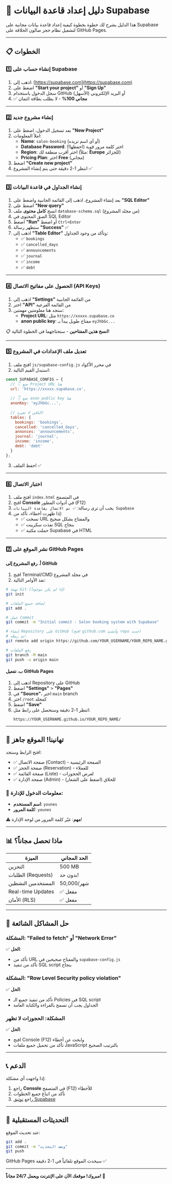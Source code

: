 # 🚀 دليل إعداد قاعدة البيانات Supabase

هذا الدليل يشرح لك خطوة بخطوة كيفية إعداد قاعدة بيانات مجانية على Supabase لتشغيل نظام حجز صالون الحلاقة على GitHub Pages.

---

## 📋 الخطوات

### 1️⃣ إنشاء حساب على Supabase

1. اذهب إلى: [https://supabase.com](https://supabase.com)
2. اضغط على **"Start your project"** أو **"Sign Up"**
3. سجل الدخول باستخدام GitHub (الأسهل) أو البريد الإلكتروني
4. ✅ **مجاني 100%** - لا يطلب بطاقة ائتمان

---

### 2️⃣ إنشاء مشروع جديد

1. بعد تسجيل الدخول، اضغط على **"New Project"**
2. املأ المعلومات:
   - **Name**: `salon-booking` (أو أي اسم تريده)
   - **Database Password**: اختر كلمة مرور قوية (احفظها!)
   - **Region**: اختر أقرب منطقة لك (مثلاً: **Europe** للجزائر)
   - **Pricing Plan**: اختر **Free** (مجاني)
3. اضغط **"Create new project"**
4. انتظر 1-2 دقيقة حتى يتم إنشاء المشروع ✅

---

### 3️⃣ إنشاء الجداول في قاعدة البيانات

1. بعد إنشاء المشروع، اذهب إلى القائمة الجانبية واضغط على **"SQL Editor"**
2. اضغط على **"New query"**
3. انسخ **كامل محتوى** ملف `database-schema.sql` (من مجلد المشروع)
4. الصق المحتوى في SQL Editor
5. اضغط **"Run"** أو اضغط `Ctrl+Enter`
6. ستظهر رسالة **"Success"** ✅
7. اذهب إلى **"Table Editor"** وتأكد من وجود الجداول:
   - ✅ `bookings`
   - ✅ `cancelled_days`
   - ✅ `announcements`
   - ✅ `journal`
   - ✅ `income`
   - ✅ `debt`

---

### 4️⃣ الحصول على مفاتيح الاتصال (API Keys)

1. اذهب إلى **"Settings"** من القائمة الجانبية
2. اختر **"API"** من القائمة الفرعية
3. ستجد هنا معلومتين مهمتين:
   - **Project URL**: مثل `https://xxxxx.supabase.co`
   - **anon public key**: مفتاح طويل يبدأ بـ `eyJhbGc...`

📋 **انسخ هذين المفتاحين** - ستحتاجهما في الخطوة التالية!

---

### 5️⃣ تعديل ملف الإعدادات في المشروع

1. افتح ملف `js/supabase-config.js` في محرر الأكواد
2. استبدل القيم التالية:

```javascript
const SUPABASE_CONFIG = {
  // 👇 ضع Project URL هنا
  url: 'https://xxxxx.supabase.co', 
  
  // 👇 ضع anon public key هنا
  anonKey: 'eyJhbGc...', 
  
  // الباقي لا تغيره!
  tables: {
    bookings: 'bookings',
    cancelled: 'cancelled_days',
    annonces: 'announcements',
    journal: 'journal',
    income: 'income',
    debt: 'debt'
  }
};
```

3. احفظ الملف ✅

---

### 6️⃣ اختبار الاتصال

1. افتح ملف `index.html` في المتصفح
2. افتح **Console** في أدوات المطور (F12)
3. يجب أن ترى رسالة: `✅ تم الاتصال بقاعدة البيانات Supabase`
4. إذا ظهرت أخطاء، تأكد من:
   - ✅ نسخت URL والمفتاح بشكل صحيح
   - ✅ نفذت سكريبت SQL بنجاح
   - ✅ حملت مكتبة Supabase في HTML

---

### 7️⃣ نشر الموقع على GitHub Pages

#### أ. رفع المشروع إلى GitHub

1. افتح Terminal/CMD في مجلد المشروع
2. نفذ الأوامر التالية:

```bash
# تهيئة Git (إذا لم يكن موجوداً)
git init

# إضافة جميع الملفات
git add .

# عمل Commit
git commit -m "Initial commit - Salon booking system with Supabase"

# إنشاء Repository على GitHub (افتح github.com وأنشئ repo جديد)
# ثم ربطه:
git remote add origin https://github.com/YOUR_USERNAME/YOUR_REPO_NAME.git

# رفع الملفات
git branch -M main
git push -u origin main
```

#### ب. تفعيل GitHub Pages

1. اذهب إلى Repository على GitHub
2. اضغط **"Settings"** > **"Pages"**
3. في **"Source"**، اختر `main` branch
4. اختر `/root` كمجلد
5. اضغط **"Save"**
6. انتظر 1-2 دقيقة وستحصل على رابط مثل:
   ```
   https://YOUR_USERNAME.github.io/YOUR_REPO_NAME/
   ```

---

## 🎉 تهانينا! الموقع جاهز

افتح الرابط وستجد:
- ✅ صفحة الاتصال (Contact) - الصفحة الرئيسية
- ✅ صفحة الحجز (Reservation) - للعملاء
- ✅ صفحة القائمة (Liste) - لعرض الحجوزات
- ✅ صفحة الإدارة (Admin) - للحلاق (اضغط على الشعار)

### 🔐 معلومات الدخول للإدارة:
- **اسم المستخدم**: `younes`
- **كلمة المرور**: `younes`

⚠️ **مهم**: غيّر كلمة المرور من لوحة الإدارة!

---

## 📊 ماذا تحصل مجاناً؟

| الميزة | الحد المجاني |
|--------|--------------|
| التخزين | 500 MB |
| الطلبات (Requests) | بدون حد! |
| المستخدمين النشطين | 50,000/شهر |
| Real-time Updates | ✅ مفعل |
| الأمان (RLS) | ✅ مفعل |

---

## 🐛 حل المشاكل الشائعة

### المشكلة: "Failed to fetch" أو "Network Error"
✅ **الحل**: 
- تأكد من URL والمفتاح صحيحين في `supabase-config.js`
- تأكد من تنفيذ SQL script بنجاح

### المشكلة: "Row Level Security policy violation"
✅ **الحل**:
- تأكد من تنفيذ جميع الـ Policies في SQL script
- الجداول يجب أن تسمح بالقراءة والكتابة العامة

### المشكلة: الحجوزات لا تظهر
✅ **الحل**:
- افتح Console (F12) وابحث عن أخطاء
- تأكد من تحميل جميع ملفات JavaScript بالترتيب الصحيح

---

## 📞 الدعم

إذا واجهت أي مشكلة:
1. راجع **Console** في المتصفح (F12) للأخطاء
2. تأكد من اتباع جميع الخطوات
3. راجع [توثيق Supabase](https://supabase.com/docs)

---

## 🔄 التحديثات المستقبلية

عند تحديث الموقع:
```bash
git add .
git commit -m "وصف التحديث"
git push
```

GitHub Pages سيحدث الموقع تلقائياً في 1-2 دقيقة ✅

---

**مبروك! موقعك الآن على الإنترنت ويعمل 24/7 مجاناً! 🎉**
